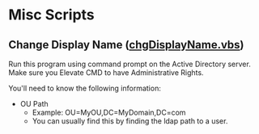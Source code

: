 # Misc Scripts

## Change Display Name ([chgDisplayName.vbs](https://github.com/robinsone/WesternEngineering/blob/master/Misc%20Scripts/chgDisplayName.vbs))
Run this program using command prompt on the Active Directory server. Make sure you Elevate CMD to have Administrative Rights. 

You'll need to know the following information:
- OU Path
	- Example: OU=MyOU,DC=MyDomain,DC=com
	- You can usually find this by finding the ldap path to a user.

